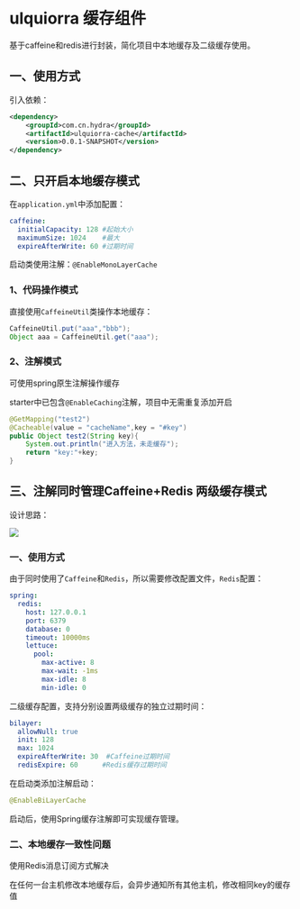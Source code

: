 # ulquiorra 缓存组件

基于caffeine和redis进行封装，简化项目中本地缓存及二级缓存使用。

## 一、使用方式

引入依赖：

```xml
<dependency>
    <groupId>com.cn.hydra</groupId>
    <artifactId>ulquiorra-cache</artifactId>
    <version>0.0.1-SNAPSHOT</version>
</dependency>
```

## 二、只开启本地缓存模式

在`application.yml`中添加配置：

```yml
caffeine:
  initialCapacity: 128 #起始大小
  maximumSize: 1024    #最大
  expireAfterWrite: 60 #过期时间
```

启动类使用注解：`@EnableMonoLayerCache`

### 1、代码操作模式

直接使用`CaffeineUtil`类操作本地缓存：

```java
CaffeineUtil.put("aaa","bbb");
Object aaa = CaffeineUtil.get("aaa");
```

### 2、注解模式

可使用spring原生注解操作缓存

starter中已包含`@EnableCaching`注解，项目中无需重复添加开启

```java
@GetMapping("test2")
@Cacheable(value = "cacheName",key = "#key")
public Object test2(String key){
    System.out.println("进入方法，未走缓存");
    return "key:"+key;
}
```


## 三、注解同时管理Caffeine+Redis 两级缓存模式

设计思路：

![](https://img-blog.csdnimg.cn/img_convert/e21a4f86f7a4af469dd9a534922d8422.png)

### 一、使用方式

由于同时使用了`Caffeine`和`Redis`，所以需要修改配置文件，`Redis`配置：

```yml
spring:
  redis:
    host: 127.0.0.1
    port: 6379
    database: 0
    timeout: 10000ms
    lettuce:
      pool:
        max-active: 8
        max-wait: -1ms
        max-idle: 8
        min-idle: 0
```

二级缓存配置，支持分别设置两级缓存的独立过期时间：

```yml
bilayer:
  allowNull: true
  init: 128
  max: 1024
  expireAfterWrite: 30  #Caffeine过期时间
  redisExpire: 60      #Redis缓存过期时间
```

在启动类添加注解启动：

```java
@EnableBiLayerCache
```

启动后，使用Spring缓存注解即可实现缓存管理。

### 二、本地缓存一致性问题

使用Redis消息订阅方式解决

在任何一台主机修改本地缓存后，会异步通知所有其他主机，修改相同key的缓存值